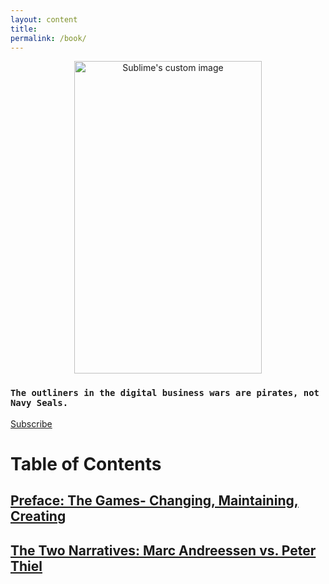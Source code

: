```yaml
---
layout: content
title: 
permalink: /book/
---
```


<p align="center">
  <img width="300" height="500" src="https://i.imgur.com/l5Q36FN.jpg" alt="Sublime's custom image"/>
</p>


### `The outliners in the digital business wars are pirates, not Navy Seals.` 
[Subscribe](https://mailchi.mp/a68c89762ee3/pirates)

# Table of Contents

## [Preface: The Games- Changing, Maintaining, Creating](https://medium.com/pirateswhocode/can-you-design-a-market-that-you-can-dominate-7b6690ff46b4)

## [The Two Narratives: Marc Andreessen vs. Peter Thiel](https://allenleein.github.io/brains/2018/11/the-two-narratives)


